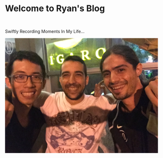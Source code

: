 # Welcome to Ryan's Blog


<br/>


Swiftly Recording Moments In  My  Life...  




![mylife](image/mylife.jpg)


